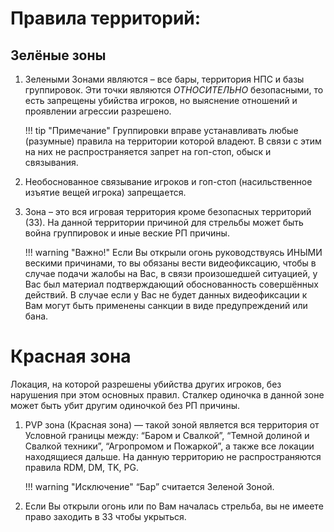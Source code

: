 # Правила территорий:

## Зелёные зоны

1. Зелеными Зонами являются – все бары, территория НПС и базы группировок. Эти точки являются *ОТНОСИТЕЛЬНО* безопасными, то есть запрещены убийства игроков, но выяснение отношений и проявлении агрессии разрешено.

    !!! tip "Примечание"
        Группировки вправе устанавливать любые (разумные) правила на территории которой владеют. В связи с этим на них не распространяется запрет на гоп-стоп, обыск и связывания.

2. Необоснованное связывание игроков и гоп-стоп (насильственное изъятие вещей игрока) запрещается.
3. Зона – это вся игровая территория кроме безопасных территорий (ЗЗ). На данной территории причиной для стрельбы может быть война группировок и иные веские РП причины.

    !!! warning "Важно!"
        Если Вы открыли огонь руководствуясь ИНЫМИ вескими причинами, то вы обязаны вести видеофиксацию, чтобы в случае подачи жалобы на Вас, в связи произошедшей ситуацией, у Вас был материал подтверждающий обоснованность совершённых действий. В случае если у Вас не будет данных видеофиксации к Вам могут быть применены санкции в виде предупреждений или бана.

# Красная зона
Локация, на которой разрешены убийства других игроков, без нарушения при этом основных правил.
Сталкер одиночка в данной зоне может быть убит другим одиночкой без РП причины. 

1. PVP зона (Красная зона) — такой зоной является вся территория от Условной границы между: “Баром и Cвалкой”, “Темной долиной и Свалкой техники”, “Агропромом и Пожаркой”, а также все локации находящиеся дальше. На данную территорию не распространяются правила RDM, DM, TK, PG.

    !!! warning "Исключение"
        “Бар” считается Зеленой Зоной.
        
4. Если Вы открыли огонь или по Вам началась стрельба, вы не имеете право заходить в ЗЗ чтобы укрыться.
